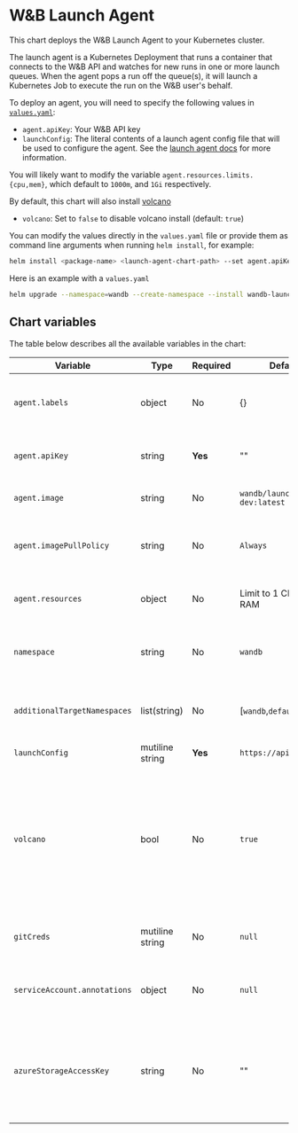 # W&B Launch Agent

This chart deploys the W&B Launch Agent to your Kubernetes cluster.

The launch agent is a Kubernetes Deployment that runs a container that connects to the W&B API and watches for new runs in one or more launch queues. When the agent pops a run off the queue(s), it will launch a Kubernetes Job to execute the run on the W&B user's behalf.

To deploy an agent, you will need to specify the following values in [`values.yaml`](values.yaml):

- `agent.apiKey`: Your W&B API key
- `launchConfig`: The literal contents of a launch agent config file that will be used to configure the agent. See the [launch agent docs](https://docs.wandb.ai/guides/launch/run-agent) for more information.

You will likely want to modify the variable `agent.resources.limits.{cpu,mem}`, which default to `1000m`, and `1Gi` respectively.

By default, this chart will also install [volcano](https://volcano.sh)
- `volcano`: Set to `false` to disable volcano install (default: `true`)

You can modify the values directly in the `values.yaml` file or provide them as command line arguments when running `helm install`, for example:

```bash
helm install <package-name> <launch-agent-chart-path> --set agent.apiKey=<your-api-key>
```

Here is an example with a `values.yaml`

```bash
helm upgrade --namespace=wandb --create-namespace --install wandb-launch wandb/launch-agent -f ./values.yaml --namespace=wandb-launch
```

## Chart variables
The table below describes all the available variables in the chart:

| Variable                      | Type            | Required | Default                           | Description                                                                                                                                      |
| ----------------------------- | --------------  | -------- | --------------------------------- | ----------------------------------------------------------------------------------------------------------------------------------------------   |
| `agent.labels`                | object          | No       | {}                                | Labels that will be added to the agent deployment.                                                                                               |
| `agent.apiKey`                | string          | **Yes**  | ""                                | W&B API key to be used by the agent.                                                                                                             |
| `agent.image`                 | string          | No       | `wandb/launch-agent-dev:latest`   | Container image for the agent.                                                                                                                   |
| `agent.imagePullPolicy`       | string          | No       | `Always`                          | Pull policy for the agent container image.                                                                                                       |
| `agent.resources`             | object          | No       | Limit to 1 CPU, 1Gi RAM           | Pod spec resources block for the agent.                                                                                                          |
| `namespace`                   | string          | No       | `wandb`                           | The namespace to deploy the agent into.                                                                                                          |
| `additionalTargetNamespaces`  | list(string)    | No       | [`wandb`,`default`]               | The namespace to deploy the agent into.                                                                                                          |
| `launchConfig`                | mutiline string | **Yes**  | `https://api.wandb.ai`            | URL of your W&B server.                                                                                                                          |
| `volcano`                     | bool            | No       | `true`                            | Controls whether the volcano scheduler should be installed in your cluster along with the agent. Set to `false` to disable volcano installation. |
| `gitCreds`                    | mutiline string | No       | `null`                            | Contents of a git credentials file.                                                                                                              |
| `serviceAccount.annotations`  | object          | No       | `null`                            | Annotations for the wandb service account.                                                                                                       |
| `azureStorageAccessKey`       | string          | No       | ""                                | Azure storage access key required for kaniko to acces build contexts in azure blob storage.                                                      |
